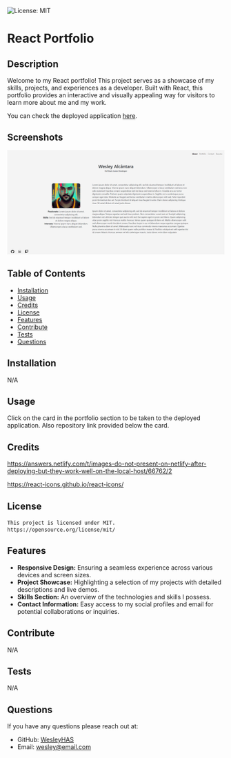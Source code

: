 ![License: MIT](https://img.shields.io/badge/License-MIT-yellow.svg)

# React Portfolio

## Description

Welcome to my React portfolio! This project serves as a showcase of my skills, projects, and experiences as a developer. Built with React, this portfolio provides an interactive and visually appealing way for visitors to learn more about me and my work.

You can check the deployed application [here](https://main--subtle-syrniki-2e586d.netlify.app/).

## Screenshots

![Screentshot 1](./src/assets/images/react-portfolio.png)

## Table of Contents

- [Installation](#installation)
- [Usage](#usage)
- [Credits](#credits)
- [License](#license)
- [Features](#features)
- [Contribute](#contribute)
- [Tests](#tests)
- [Questions](#questions)

## Installation

N/A

## Usage

Click on the card in the portfolio section to be taken to the deployed application. Also repository link provided below the card.

## Credits

https://answers.netlify.com/t/images-do-not-present-on-netlify-after-deploying-but-they-work-well-on-the-local-host/66762/2

https://react-icons.github.io/react-icons/

## License

    This project is licensed under MIT.
    https://opensource.org/license/mit/

## Features

- **Responsive Design:** Ensuring a seamless experience across various devices and screen sizes.
- **Project Showcase:** Highlighting a selection of my projects with detailed descriptions and live demos.
- **Skills Section:** An overview of the technologies and skills I possess.
- **Contact Information:** Easy access to my social profiles and email for potential collaborations or inquiries.

## Contribute

N/A

## Tests

N/A

## Questions

If you have any questions please reach out at:

- GitHub: [WesleyHAS](https://github.com/WesleyHAS)
- Email: [wesley@email.com](mailto:wesley@email.com)
